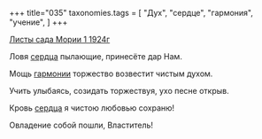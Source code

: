 +++
title="035"
taxonomies.tags = [
 "Дух",
 "сердце",
 "гармония",
 "учение",
]
+++

[Листы сада Мории 1 1924г](/agni/1924)

Ловя [сердца](/tags/сердце) пылающие, принесёте дар Нам.   

Мощь [гармонии](/tags/гармония) торжество возвестит чистым духом.   

Учить улыбаясь, созидать торжествуя, ухо песне открыв.   

Кровь [сердца](/tags/сердце) я чистою любовью сохраню!   

Овладение собой пошли, Властитель!   

